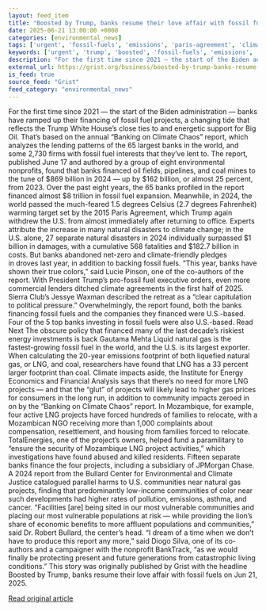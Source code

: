 ```yaml
---
layout: feed_item
title: "Boosted by Trump, banks resume their love affair with fossil fuels"
date: 2025-06-21 13:00:00 +0000
categories: [environmental_news]
tags: ['urgent', 'fossil-fuels', 'emissions', 'paris-agreement', 'climate-costs', 'year-2024', 'climate-policy', 'economic-impacts']
keywords: ['urgent', 'trump', 'boosted', 'fossil-fuels', 'emissions', 'paris-agreement', 'climate-costs', 'banks']
description: "For the first time since 2021 — the start of the Biden administration — banks have ramped up their financing of fossil fuel projects, a changing tide that re..."
external_url: https://grist.org/business/boosted-by-trump-banks-resume-their-love-affair-with-fossil-fuels/
is_feed: true
source_feed: "Grist"
feed_category: "environmental_news"
---
```


For the first time since 2021 — the start of the Biden administration — banks have ramped up their financing of fossil fuel projects, a changing tide that reflects the Trump White House’s close ties to and energetic support for Big Oil. That’s based on the annual &#8220;Banking on Climate Chaos&#8221; report, which analyzes the lending patterns of the 65 largest banks in the world, and some 2,730 firms with fossil fuel interests that they’ve lent to. The report, published June 17 and authored by a group of eight environmental nonprofits, found that banks financed oil fields, pipelines, and coal mines to the tune of $869 billion in 2024 — up by $162 billion, or almost 25 percent, from 2023. Over the past eight years, the 65 banks profiled in the report financed almost $8 trillion in fossil fuel expansion. Meanwhile, in 2024, the world passed the much-feared 1.5 degrees Celsius (2.7 degrees Fahrenheit) warming target set by the 2015 Paris Agreement, which Trump again withdrew the U.S. from almost immediately after returning to office. Experts attribute the increase in many natural disasters to climate change; in the U.S. alone, 27 separate natural disasters in 2024 individually surpassed $1 billion in damages, with a cumulative 568 fatalities and $182.7 billion in costs. But banks&nbsp;abandoned&nbsp;net-zero and climate-friendly pledges in&nbsp;droves&nbsp;last year, in addition to backing fossil fuels. “This year, banks have shown their true colors,” said Lucie Pinson, one of the co-authors of the report. With President Trump’s pro-fossil fuel executive orders, even more commercial lenders&nbsp;ditched&nbsp;climate agreements in the first half of 2025. Sierra Club’s Jessye Waxman described the retreat as a “clear capitulation to political pressure.” Overwhelmingly, the report found, both the banks financing fossil fuels and the companies they financed were U.S.-based. Four of the 5 top banks investing in fossil fuels were also U.S.-based. Read Next The obscure policy that financed many of the last decade’s riskiest energy investments is back Gautama Mehta Liquid natural gas is the fastest-growing fossil fuel in the world, and the U.S. is its largest exporter. When calculating the 20-year emissions footprint of both liquefied natural gas, or LNG, and coal, researchers have found that LNG has a 33 percent larger footprint than coal. Climate impacts aside, the Institute for Energy Economics and Financial Analysis says that there’s no need for more LNG projects — and that the “glut” of projects will likely lead to higher gas prices for consumers in the long run, in addition to community impacts zeroed in on by the &#8220;Banking on Climate Chaos&#8221; report. In Mozambique, for example, four active LNG projects have forced hundreds of families to relocate, with a Mozambican NGO receiving more than 1,000 complaints about compensation, resettlement, and housing from families forced to relocate. TotalEnergies, one of the project’s owners,&nbsp;helped fund&nbsp;a paramilitary to “ensure the security of Mozambique LNG project activities,” which investigations have&nbsp;found&nbsp;abused and killed residents. Fifteen separate banks finance the four projects, including a subsidiary of JPMorgan Chase. A 2024 report from the Bullard Center for Environmental and Climate Justice catalogued parallel harms to U.S. communities near natural gas projects, finding that predominantly low-income communities of color near such developments had higher rates of pollution, emissions, asthma, and cancer. “Facilities [are] being sited in our most vulnerable communities and placing our most vulnerable populations at risk — while providing the lion’s share of economic benefits to more affluent populations and communities,” said Dr. Robert Bullard, the center’s head. “I dream of a time when we don’t have to produce this report any more,” said Diogo Silva, one of its co-authors and a campaigner with the nonprofit BankTrack, “as we would finally be protecting present and future generations from catastrophic living conditions.” This story was originally published by Grist with the headline Boosted by Trump, banks resume their love affair with fossil fuels on Jun 21, 2025.

[Read original article](https://grist.org/business/boosted-by-trump-banks-resume-their-love-affair-with-fossil-fuels/)
